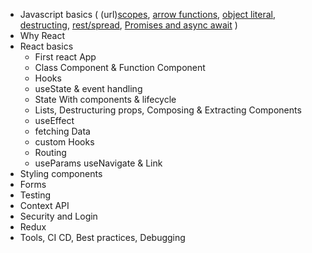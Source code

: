 - Javascript basics ( (url)[scopes](https://dev.to/sandy8111112004/javascript-introduction-to-scope-function-scope-block-scope-d11), [arrow functions](https://developer.mozilla.org/en-US/docs/Web/JavaScript/Reference/Functions/Arrow_functions),  [object literal](https://developer.mozilla.org/en-US/docs/Learn/JavaScript/Objects/Basics), [destructing](https://developer.mozilla.org/en-US/docs/Web/JavaScript/Reference/Operators/Destructuring_assignment), [rest/spread](https://developer.mozilla.org/en-US/docs/Web/JavaScript/Reference/Operators/Spread_syntax), [Promises and async await](https://developer.mozilla.org/en-US/docs/Web/JavaScript/Reference/Statements/async_function) )
- Why React
- React basics
  - First react App
  - Class Component & Function Component
  - Hooks
  - useState & event handling
  - State With components & lifecycle
  - Lists,  Destructuring props, Composing & Extracting Components
  - useEffect
  - fetching Data
  - custom Hooks
  - Routing
  - useParams useNavigate & Link
- Styling components
- Forms
- Testing
- Context API
- Security and Login
- Redux
- Tools, CI CD, Best practices, Debugging

